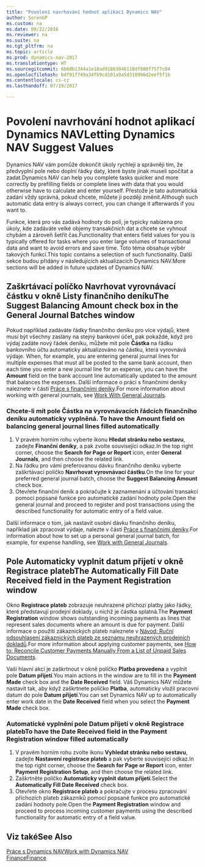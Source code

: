 ```yaml
---
title: "Povolení navrhování hodnot aplikací Dynamics NAV"
author: SorenGP
ms.custom: na
ms.date: 09/22/2016
ms.reviewer: na
ms.suite: na
ms.tgt_pltfrm: na
ms.topic: article
ms.prod: dynamics-nav-2017
ms.translationtype: HT
ms.sourcegitcommit: 6b60b1344a1e18ad91863046110df880f75f7c04
ms.openlocfilehash: bdf91f749a34fb9cd101a9a5d310996d2eef5f1b
ms.contentlocale: cs-cz
ms.lasthandoff: 07/19/2017

---
```


# <a name="letting-dynamics-nav-suggest-values"></a><span data-ttu-id="83a2e-102">Povolení navrhování hodnot aplikací Dynamics NAV</span><span class="sxs-lookup"><span data-stu-id="83a2e-102">Letting Dynamics NAV Suggest Values</span></span>
<span data-ttu-id="83a2e-103">Dynamics NAV vám pomůže dokončit úkoly rychleji a správněji tím, že předvyplní pole nebo doplní řádky daty, které byste jinak museli spočítat a zadat.</span><span class="sxs-lookup"><span data-stu-id="83a2e-103">Dynamics NAV can help you complete tasks quicker and more correctly by prefilling fields or complete lines with data that you would otherwise have to calculate and enter yourself.</span></span> <span data-ttu-id="83a2e-104">Přestože je tato automatická zadání vždy správná, pokud chcete, můžete ji později změnit.</span><span class="sxs-lookup"><span data-stu-id="83a2e-104">Although such automatic data entry is always correct, you can change it afterwards if you want to.</span></span>

<span data-ttu-id="83a2e-105">Funkce, která pro vás zadává hodnoty do polí, je typicky nabízena pro úkoly, kde zadáváte velké objemy transakčních dat a chcete se vyhnout chybám a zároveň šetřit čas.</span><span class="sxs-lookup"><span data-stu-id="83a2e-105">Functionality that enters field values for you is typically offered for tasks where you enter large volumes of transactional data and want to avoid errors and save time.</span></span> <span data-ttu-id="83a2e-106">Toto téma obsahuje výběr takových funkcí.</span><span class="sxs-lookup"><span data-stu-id="83a2e-106">This topic contains a selection of such functionality.</span></span> <span data-ttu-id="83a2e-107">Další sekce budou přidány v následujících aktualizacích Dynamics NAV.</span><span class="sxs-lookup"><span data-stu-id="83a2e-107">More sections will be added in future updates of Dynamics NAV.</span></span>

## <a name="the-suggest-balancing-amount-check-box-in-the-general-journal-batches-window"></a><span data-ttu-id="83a2e-108">Zaškrtávací políčko **Navrhovat vyrovnávací částku** v okně **Listy finančního deníku**</span><span class="sxs-lookup"><span data-stu-id="83a2e-108">The **Suggest Balancing Amount** check box in the **General Journal Batches** window</span></span>
<span data-ttu-id="83a2e-109">Pokud například zadáváte řádky finančního deníku pro více výdajů, které musí být všechny zaslány na stejný bankovní účet, pak pokaždé, když pro výdaj zadáte nový řádek deníku, můžete mít pole **Částka** na řádku bankovního účtu automaticky aktualizováno na částku, která vyrovnává výdaje. </span><span class="sxs-lookup"><span data-stu-id="83a2e-109">When, for example, you are entering general journal lines for multiple expenses that must all be posted to the same bank account, then each time you enter a new journal line for an expense, you can have the **Amount** field on the bank account line automatically updated to the amount that balances the expenses.</span></span> <span data-ttu-id="83a2e-110">Další informace o práci s finančními deníky naleznete v části [Práce s finančními deníky](ui-work-general-journals.md).</span><span class="sxs-lookup"><span data-stu-id="83a2e-110">For more information about working with general journals, see [Work With General Journals](ui-work-general-journals.md).</span></span>

### <a name="to-have-the-amount-field-on-balancing-general-journal-lines-filled-automatically"></a><span data-ttu-id="83a2e-111">Chcete-li mít pole **Částka** na vyrovnávacích řádcích finančního deníku automaticky vyplněná. </span><span class="sxs-lookup"><span data-stu-id="83a2e-111">To have the **Amount** field on balancing general journal lines filled automatically</span></span>
1. <span data-ttu-id="83a2e-112">V pravém horním rohu vyberte ikonu **Hledat stránku nebo sestavu**, zadejte **Finanční deníky**, a pak zvolte související odkaz.</span><span class="sxs-lookup"><span data-stu-id="83a2e-112">In the top right corner, choose the **Search for Page or Report** icon, enter **General Journals**, and then choose the related link.</span></span>
2. <span data-ttu-id="83a2e-113">Na řádku pro vámi preferovanou dávku finančního deníku vyberte zaškrtávací políčko **Navrhovat vyrovnávací částku**.</span><span class="sxs-lookup"><span data-stu-id="83a2e-113">On the line for your preferred general journal batch, choose the **Suggest Balancing Amount** check box.</span></span>
3. <span data-ttu-id="83a2e-114">Otevřete finanční deník a pokračujte k zaznamenání a účtování transakcí pomocí popsané funkce pro automatické zadání hodnoty pole.</span><span class="sxs-lookup"><span data-stu-id="83a2e-114">Open the general journal and proceed to register and post transactions using the described functionality for automatic entry of a field value.</span></span>       

<span data-ttu-id="83a2e-115">Další informace o tom, jak nastavit osobní dávku finančního deníku, například jak zpracovat výdaje, nalezte v části [Práce s finančními deníky](ui-work-general-journals.md).</span><span class="sxs-lookup"><span data-stu-id="83a2e-115">For information about how to set up a personal general journal batch, for example, for expense handling, see [Work with General Journals](ui-work-general-journals.md).</span></span>

## <a name="the-automatically-fill-date-received-field-in-the-payment-registration-window"></a><span data-ttu-id="83a2e-116">Pole **Automaticky vyplnit datum přijetí** v okně **Registrace plateb**</span><span class="sxs-lookup"><span data-stu-id="83a2e-116">The **Automatically Fill Date Received** field in the **Payment Registration** window</span></span>
<span data-ttu-id="83a2e-117">Okno **Registrace plateb** zobrazuje neuhrazené příchozí platby jako řádky, které představují prodejní doklady, u nichž je částka splatná.</span><span class="sxs-lookup"><span data-stu-id="83a2e-117">The **Payment Registration** window shows outstanding incoming payments as lines that represent sales documents where an amount is due for payment.</span></span> <span data-ttu-id="83a2e-118">Další informace o použití zákaznických plateb naleznete v [Návod: Ruční odsouhlasení zákaznických plateb ze seznamu neuhrazených prodejních dokladů](receivables-how-reconcile-customer-payments-list-unpaid-sales-documents.md).</span><span class="sxs-lookup"><span data-stu-id="83a2e-118">For more information about applying customer payments, see [How to: Reconcile Customer Payments Manually From a List of Unpaid Sales Documents](receivables-how-reconcile-customer-payments-list-unpaid-sales-documents.md).</span></span>

<span data-ttu-id="83a2e-119">Vaší hlavní akcí je zaškrtnout v okně políčko **Platba provedena** a vyplnit pole **Datum přijetí**.</span><span class="sxs-lookup"><span data-stu-id="83a2e-119">You main actions in the window are to fill in the **Payment Made** check box and the **Date Received** field.</span></span> <span data-ttu-id="83a2e-120">Váš Dynamics NAV můžete nastavit tak, aby když zaškrtnete políčko **Platba**, automaticky vložil pracovní datum do pole **Datum přijetí**.</span><span class="sxs-lookup"><span data-stu-id="83a2e-120">You can set Dynamics NAV up to automatically enter work date in the **Date Received** field when you select the **Payment Made** check box.</span></span>

### <a name="to-have-the-date-received-field-in-the-payment-registration-window-filled-automatically"></a><span data-ttu-id="83a2e-121">Automatické vyplnění pole **Datum přijetí** v okně **Registrace plateb**</span><span class="sxs-lookup"><span data-stu-id="83a2e-121">To have the **Date Received** field in the **Payment Registration** window filled automatically</span></span>
1. <span data-ttu-id="83a2e-122">V pravém horním rohu zvolte ikonu **Vyhledat stránku nebo sestavu**, zadejte **Nastavení registrace plateb** a pak vyberte související odkaz.</span><span class="sxs-lookup"><span data-stu-id="83a2e-122">In the top right corner, choose the **Search for Page or Report** icon, enter **Payment Registration Setup**, and then choose the related link.</span></span>
2. <span data-ttu-id="83a2e-123">Zaškrtněte políčko **Automaticky vyplnit datum přijetí**.</span><span class="sxs-lookup"><span data-stu-id="83a2e-123">Select the **Automatically Fill Date Received** check box.</span></span>
3. <span data-ttu-id="83a2e-124">Otevřete okno **Registrace plateb** a pokračujte v procesu zpracování příchozích plateb zákazníků pomocí popsané funkce pro automatické zadání hodnoty pole.</span><span class="sxs-lookup"><span data-stu-id="83a2e-124">Open the **Payment Registration** window and proceed to process incoming customer payments using the described functionality for automatic entry of a field value.</span></span>

## <a name="see-also"></a><span data-ttu-id="83a2e-125">Viz také</span><span class="sxs-lookup"><span data-stu-id="83a2e-125">See Also</span></span>
[<span data-ttu-id="83a2e-126">Práce s Dynamics NAV</span><span class="sxs-lookup"><span data-stu-id="83a2e-126">Work with Dynamics NAV</span></span>](ui-work-product.md)  
[<span data-ttu-id="83a2e-127">Finance</span><span class="sxs-lookup"><span data-stu-id="83a2e-127">Finance</span></span>](Finance.md)

